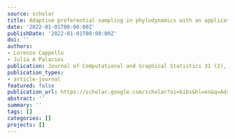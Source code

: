 ```yaml
---
source: scholar
title: Adaptive preferential sampling in phylodynamics with an application to SARS-CoV-2
date: '2022-01-01T00:00:00Z'
publishDate: '2022-01-01T00:00:00Z'
doi: ''
authors:
- Lorenzo Cappello
- Julia A Palacios
publication: Journal of Computational and Graphical Statistics 31 (2), 541-552, 2022
publication_types:
- article-journal
featured: false
publication_url: https://scholar.google.com/scholar?oi=bibs&hl=en&q=Adaptive+preferential+sampling+in+phylodynamics+with+an+application+to+SARS-CoV-2
abstract: ''
summary: ''
tags: []
categories: []
projects: []
---
```

